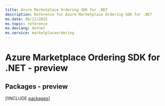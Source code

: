 ```yaml
---
title: Azure Marketplace Ordering SDK for .NET
description: Reference for Azure Marketplace Ordering SDK for .NET
ms.date: 08/12/2025
ms.topic: reference
ms.devlang: dotnet
ms.service: marketplaceordering
---
```

# Azure Marketplace Ordering SDK for .NET - preview
## Packages - preview
[!INCLUDE [packages](marketplace-ordering-index.md)]
